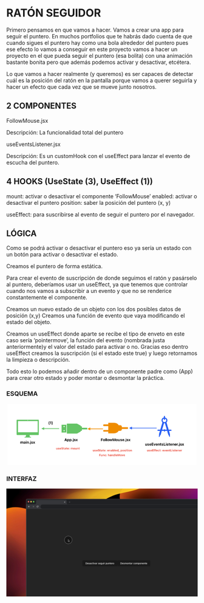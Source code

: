 # RATÓN SEGUIDOR

Primero pensamos en que vamos a hacer.
Vamos a crear una app para seguir el puntero. En muchos portfolios que te habrás dado cuenta de que cuando sigues el puntero hay como una bola alrededor del puntero pues ese efecto lo vamos a conseguir en este proyecto vamos a hacer un proyecto en el que pueda seguir el puntero (esa bolita) con una animación bastante bonita pero que además podemos activar y desactivar, etcétera.

Lo que vamos a hacer realmente (y queremos) es ser capaces de detectar cuál es la posición del ratón en la pantalla porque vamos a querer seguirla y hacer un efecto que cada vez que se mueve junto nosotros.

## 2 COMPONENTES
FollowMouse.jsx

Descripción:
La funcionalidad total del puntero

useEventsListener.jsx

Descripción:
Es un customHook con el useEffect para lanzar el evento de escucha del puntero.

## 4 HOOKS (UseState (3), UseEffect (1))

mount: activar o desactivar el componente ‘FollowMouse’
enabled: activar o desactivar el puntero
position: saber la posición del puntero (x, y)

useEffect: para suscribirse al evento de seguir el puntero por el navegador.

## LÓGICA

Como se podrá activar o desactivar el puntero eso ya sería un estado con un botón para activar o desactivar el estado.

Creamos el puntero de forma estática.

Para crear el evento de suscripción de donde seguimos el ratón y pasárselo al puntero, deberíamos usar un useEffect, ya que tenemos que controlar cuando nos vamos a subscribir a un evento y que no se renderice constantemente el componente.

Creamos un nuevo estado de un objeto con los dos posibles datos de posición (x,y)
Creamos una función de evento que vaya modificando el estado del objeto.

Creamos un useEffect donde aparte se recibe el tipo de enveto en este caso sería ‘pointermove’, la función del evento (nombrada justa anteriormente)y el valor del estado para activar o no. Gracias eso dentro useEffect creamos la suscripción (si el estado este true) y luego retornamos la limpieza o descripción.

Todo esto lo podemos añadir dentro de un componente padre como (App) para crear otro estado y poder montar o desmontar la práctica.

### ESQUEMA
<div align="center">
  <img src="./public/esquema.png" alt="Esquema del proyecto" width="500"/>
</div>

### INTERFAZ
<div align="center">
  <img src="./public/3-puntero.png" alt="Esquema del proyecto" width="800"/>
</div>

